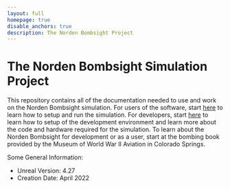 ```yaml
---
layout: full
homepage: true
disable_anchors: true
description: The Norden Bombsight Project
---
```


# The Norden Bombsight Simulation Project

This repository contains all of the documentation needed to use and work on the Norden Bombsight simulation. For users of the software, start [here](documentation/User-Docs/user-docs.md) to learn how to setup and run the simulation. For developers, start [here](documentation/Development-Docs/development.md) to learn how to setup of the development environment and learn more about the code and hardware required for the simulation. To learn about the Norden Bombsight for development or as a user, start at the bombing book provided by the Museum of World War II Aviation in Colorado Springs.

Some General Information:

- Unreal Version: 4.27
- Creation Date: April 2022
